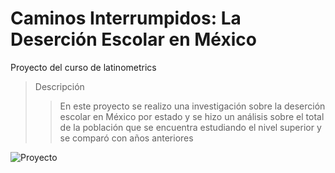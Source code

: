 # Caminos Interrumpidos: La Deserción Escolar en México
Proyecto del curso de latinometrics

> Descripción
>
> > En este proyecto se realizo una investigación sobre la deserción escolar en México por estado y se hizo un análisis sobre el total de la población que se encuentra estudiando el nivel superior y se comparó con años anteriores

![Proyecto](https://github.com/user-attachments/assets/51d81869-d594-4373-a7a3-eebf9fa4c1b9)

